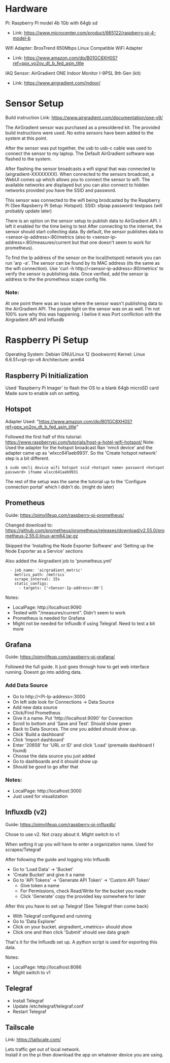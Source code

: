 # Hardware
Pi: Raspberry Pi model 4b 1Gb with 64gb sd
 - Link: https://www.microcenter.com/product/665122/raspberry-pi-4-model-b

Wifi Adapter: BrosTrend 650Mbps Linux Compatible WiFi Adapter
 -  Link: https://www.amazon.com/dp/B01GC8XH0S?ref=ppx_yo2ov_dt_b_fed_asin_title

IAQ Sensor: AirGradient ONE Indoor Monitor I-9PSL 9th Gen (kit)
 -  Link: https://www.airgradient.com/indoor/


# Sensor Setup
Build instruction Link: https://www.airgradient.com/documentation/one-v9/

The AirGradient sensor was purchased as a presoldered kit. The provided build instructions were used. No extra sensors have been added to the system at this point. 

After the sensor was put together, the usb to usb-c cable was used to connect the sensor to my laptop. The Default AirGradient software was flashed to the system. 

After flashing the sensor broadcasts a wifi signal that was connected to (airgradient-XXXXXXXX). When connected to the sensors broadcast, a WebUI comes up which allows you to connect the sensor to wifi. The available networks are displayed but you can also connect to hidden networks provided you have the SSID and password. 

This sensor was connected to the wifi being brodcasted by the Raspberry Pi (See Rapsberry Pi Setup: Hotspot). 
SSID: sfpiap
password: testpass (will probably update later)

There is an option on the sensor setup to publish data to AirGradient API. I left it enabled for the time being to test
After connecting to the internet, the sensor should start collecting data.
By default, the sensor publishes data to \<sensor-ip-address\>:80/metrics (also to \<sensor-ip-address\>:80/measures/current but that one doesn't seem to work for prometheus). 

To find the Ip address of the sensor on the local(hotspot) network you can run 'arp -a'. The sensor can be found by its MAC address (its the same as the wifi connection). Use 'curl -h http://\<sensor-ip-address\>:80/metrics' to verify the sensor is publishing data. Once verified, add the sensor ip address to the the prometheus scape config file. 


### Note:
At one point there was an issue where the sensor wasn't publishing data to the AirGradient API. 
The purple light on the sensor was on as well. I'm not 100% sure why this was happening. 
I belive it was Port confliction with the Airgradient API and Influxdb

# Raspberry Pi Setup
Operating System: Debian GNU/Linux 12 (bookworm)
Kernel: Linux 6.6.51+rpt-rpi-v8
Architecture: arm64

## Raspberry Pi Initialization
Used 'Raspberry Pi Imager' to flash the OS to a blank 64gb microSD card
Made sure to enable ssh on setting.

## Hotspot
Adapter Used: "https://www.amazon.com/dp/B01GC8XH0S?ref=ppx_yo2ov_dt_b_fed_asin_title"

Followed the first half of this tutorial:
https://www.raspberrypi.com/tutorials/host-a-hotel-wifi-hotspot/
Note: Used the adapter for the hotspot broadcast
Ran 'nmcli device' and the adapter came up as 'wlxcc641aeb9931'.
So the 'Create hotspot network' step is a bit different.

	$ sudo nmcli device wifi hotspot ssid <hotspot name> password <hotspot password> ifname wlxcc641aeb9931 

The rest of the setup was the same the tutorial up to the 'Configure connection portal' which I didn't do. (might do later)

## Prometheus
Guide: https://pimylifeup.com/raspberry-pi-prometheus/

Changed download to: https://github.com/prometheus/prometheus/releases/download/v2.55.0/prometheus-2.55.0.linux-arm64.tar.gz

Skipped the 'Installing the Node Exporter Software' and 'Setting up the Node Exporter as a Service' sections

Also added the Airgradient job to 'prometheus.yml' 

```
  - job_name: 'airgradient_metric'
    metrics_path: /metrics
    scrape_interval: 15s
    static_configs:
      - targets: ['<Sensor-Ip-address>:80']
```

Notes:
 - LocalPage: http://localhost:9090
 - Tested with "/measures/current". Didn't seem to work
 - Prometheus is needed for Grafana
 - Might not be needed for Influxdb if using Telegraf. Need to test a bit more

## Grafana
Guide: https://pimylifeup.com/raspberry-pi-grafana/

Followed the full guide. It just goes through how to get web interface running. Doesnt go into adding data.
### Add Data Source
 - Go to http://\<Pi-Ip-address\>:3000
 - On left side look for Connections -> Data Source
 - Add new data source
 - Click/Find Prometheus
 - Give it a name. Put 'http://localhost:9090' for Connection
 - Scroll to bottom and 'Save and Test'. Should show green
 - Back to Data Sources. The one you added should show up. 
 - Click 'Build a dashboard'
 - Click 'Import dashboard'
 - Enter '20658' for 'URL or ID' and click 'Load' (premade dashboard I found)
 - Choose the data source you just added
 - Go to dashboards and it should show up
 - Should be good to go after that
 

### Notes:
 - LocalPage: http://localhost:3000
 - Just used for visualization

## Influxdb (v2)
Guide: https://pimylifeup.com/raspberry-pi-influxdb/

Chose to use v2. Not crazy about it. Might switch to v1

When setting it up you will have to enter a organization name. Used for scrapes/Telegraf

After following the guide and logging into Influxdb
 - Go to 'Load Data' -> 'Bucket'
 - 'Create Bucket' and give it a name
 - Go to 'API Tokens' -> 'Generate API Token' -> 'Custom API Token'
	- Give token a name
	- For Permissions, check Read/Write for the bucket you made
	- Click 'Generate' copy the provided key somewhere for later

After this you have to set up Telegraf (See Telegraf then come back)

 - With Telegraf configured and running
 - Go to 'Data Explorer'
 - Click on your bucket. airgradient_\<metrics\> should show
 - Click one and then click 'Submit' should see data graph
 
That's it for the Influxdb set up. A python script is used for exporting this data.

Notes:
 - LocalPage: http://localhost:8086
 - Might switch to v1


## Telegraf
 - Install Telegraf
 - Update /etc/telegraf/telegraf.conf
 - Restart Telegraf
 
## Tailscale  
Link: https://tailscale.com/  

Lets traffic get out of local network.  
Install it on the pi then download the app on whatever device you are using.

